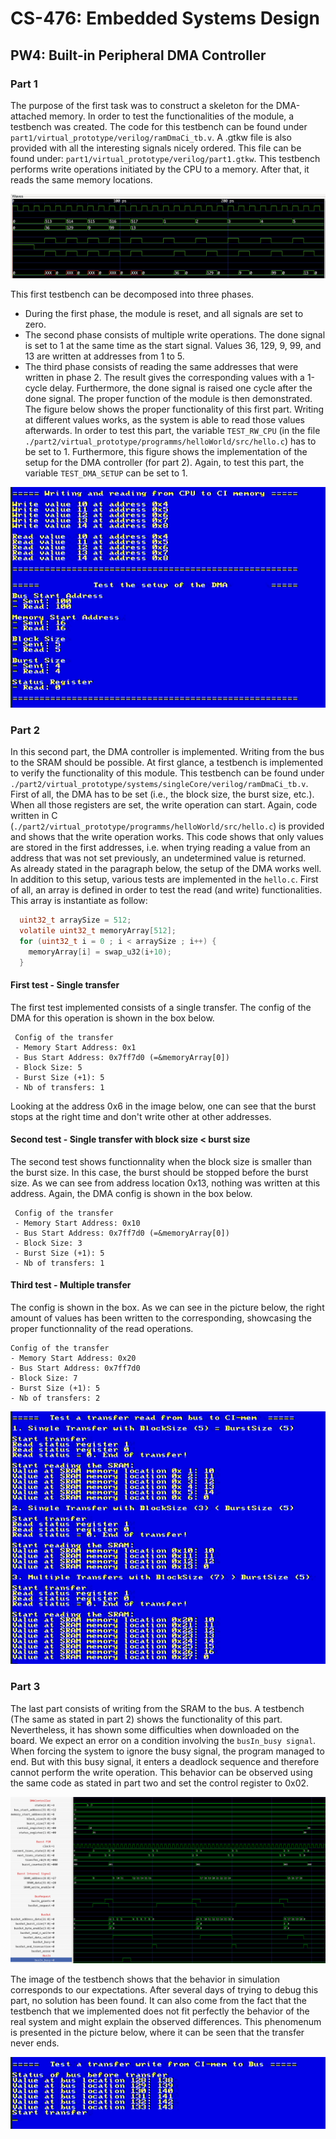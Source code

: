 # CS-476: Embedded Systems Design
## PW4: Built-in Peripheral DMA Controller

### Part 1
The purpose of the first task was to construct a skeleton for the DMA-attached memory. In order to test the functionalities of the module, a testbench was created. The code for this testbench can be found under `part1/virtual_prototype/verilog/ramDmaCi_tb.v`. A .gtkw file is also provided with all the interesting signals nicely ordered. This file can be found under: `part1/virtual_prototype/verilog/part1.gtkw`. This testbench performs write operations initiated by the CPU to a memory. After that, it reads the same memory locations.

![img_tb1](./ressources/tb_part1.png)

This first testbench can be decomposed into three phases. 
- During the first phase, the module is reset, and all signals are set to zero. 
- The second phase consists of multiple write operations. The done signal is set to 1 at the same time as the start signal. Values 36, 129, 9, 99, and 13 are written at addresses from 1 to 5. 
- The third phase consists of reading the same addresses that were written in phase 2. The result gives the corresponding values with a 1-cycle delay. Furthermore, the done signal is raised one cycle after the done signal. The proper function of the module is then demonstrated. \
The figure below shows the proper functionality of this first part. Writing at different values works, as the system is able to read those values afterwards. In order to test this part, the variable `TEST_RW_CPU` (in the file `./part2/virtual_prototype/programms/helloWorld/src/hello.c`) has to be set to 1. Furthermore, this figure shows the implementation of the setup for the DMA controller (for part 2). Again, to test this part, the variable `TEST_DMA_SETUP` can be set to 1.

![img_part1_2](./ressources/part1_2.png)

### Part 2
In this second part, the DMA controller is implemented. Writing from the bus to the SRAM should be possible. At first glance, a testbench is implemented to verify the functionality of this module. This testbench can be found under `./part2/virtual_prototype/systems/singleCore/verilog/ramDmaCi_tb.v`. First of all, the DMA has to be set (i.e., the block size, the burst size, etc.). When all those registers are set, the write operation can start. Again, code written in C (`./part2/virtual_prototype/programms/helloWorld/src/hello.c`) is provided and shows that the write operation works. This code shows that only values are stored in the first addresses, i.e. when trying reading a value from an address that was not set previously, an undetermined value is returned. \
As already stated in the paragraph below, the setup of the DMA works well. In addition to this setup, various tests are implemented in the `hello.c`. First of all, an array is defined in order to test the read (and write) functionalities. This array is instantiate as follow:
```C
  uint32_t arraySize = 512;
  volatile uint32_t memoryArray[512];
  for (uint32_t i = 0 ; i < arraySize ; i++) {
    memoryArray[i] = swap_u32(i+10);
  }
```
#### First test - Single transfer

The first test implemented consists of a single transfer. The config of the DMA for this operation is shown in the box below.
```
 Config of the transfer
 - Memory Start Address: 0x1
 - Bus Start Address: 0x7ff7d0 (=&memoryArray[0])
 - Block Size: 5
 - Burst Size (+1): 5
 - Nb of transfers: 1
 ```
Looking at the address 0x6 in the image below, one can see that the burst stops at the right time and don't write other at other addresses.

#### Second test - Single transfer with block size < burst size
The second test shows functionnality when the block size is smaller than the burst size. In this case, the burst should be stopped before the burst size. As we can see from address location 0x13, nothing was written at this address. Again, the DMA config is shown in the box below.
```
 Config of the transfer
 - Memory Start Address: 0x10
 - Bus Start Address: 0x7ff7d0 (=&memoryArray[0])
 - Block Size: 3
 - Burst Size (+1): 5
 - Nb of transfers: 1
```

#### Third test - Multiple transfer
The config is shown in the box. As we can see in the picture below, the right amount of values has been written to the corresponding, showcasing the proper functionnality of the read operations.
```
Config of the transfer
- Memory Start Address: 0x20
- Bus Start Address: 0x7ff7d0
- Block Size: 7
- Burst Size (+1): 5
- Nb of transfers: 2
```



![img_part2_3](./ressources/part2_3.png)

### Part 3
The last part consists of writing from the SRAM to the bus. A testbench (The same as stated in part 2) shows the functionality of this part. Nevertheless, it has shown some difficulties when downloaded on the board. We expect an error on a condition involving the `busIn_busy signal`. When forcing the system to ignore the busy signal, the program managed to end. But with this busy signal, it enters a deadlock sequence and therefore cannot perform the write operation. This behavior can be observed using the same code as stated in part two and set the control register to 0x02.

![img_tb3](./ressources/tb_part3.png)

The image of the testbench shows that the behavior in simulation corresponds to our expectations.
After several days of trying to debug this part, no solution has been found. It can also come from the fact that the testbench that we implemented does not fit perfectly the behavior of the real system and might explain the observed differences. 
This phenomenum is presented in the picture below, where it can be seen that the transfer never ends.

![img_part3](./ressources/part3.png)

